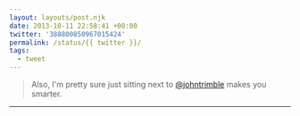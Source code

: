 ```yaml
---
layout: layouts/post.njk
date: 2013-10-11 22:58:41 +00:00
twitter: '388800850967015424'
permalink: /status/{{ twitter }}/
tags: 
  - tweet
---
```


> Also, I'm pretty sure just sitting next to [@johntrimble](https://twitter.com/johntrimble) makes you smarter.

---
